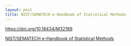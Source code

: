 ```yaml
---
layout: post
title: NIST/SEMATECH e-Handbook of Statistical Methods
---
```


<https://doi.org/10.18434/M32189>

[NIST/SEMATECH e-Handbook of Statistical Methods](https://www.itl.nist.gov/div898/handbook/dtoc.htm)

